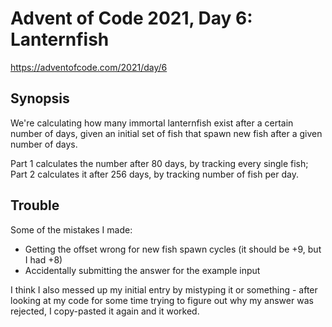 # Advent of Code 2021, Day 6: Lanternfish

https://adventofcode.com/2021/day/6

## Synopsis

We're calculating how many immortal lanternfish exist after a certain number of days, given an initial set of fish that spawn new fish after a given number of days.

Part 1 calculates the number after 80 days, by tracking every single fish; Part 2 calculates it after 256 days, by tracking number of fish per day.

## Trouble

Some of the mistakes I made:

- Getting the offset wrong for new fish spawn cycles (it should be +9, but I had +8)
- Accidentally submitting the answer for the example input

I think I also messed up my initial entry by mistyping it or something - after looking at my code for some time trying to figure out why my answer was rejected, I copy-pasted it again and it worked.
